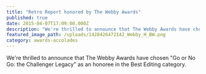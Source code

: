 ```yaml
---
title: "Retro Report honored by The Webby Awards"
published: true
date: 2015-04-07T17:09:00.000Z
description: "We're thrilled to announce that The Webby Awards have chosen *Go or No Go: the Challenger Legacy* as an honoree in the Best Editing category. "
featured_image_path: /uploads/1428426472142_Webby_H_BW.png
category: awards-accolades
---
```


We're thrilled to announce that The Webby Awards have chosen "Go or No Go: the Challenger Legacy" as an honoree in the Best Editing category.


